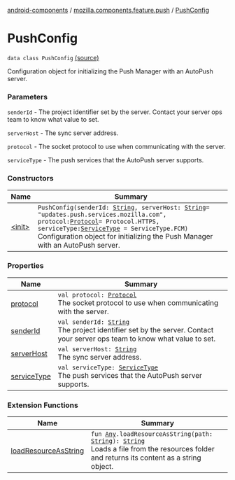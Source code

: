 [android-components](../../index.md) / [mozilla.components.feature.push](../index.md) / [PushConfig](./index.md)

# PushConfig

`data class PushConfig` [(source)](https://github.com/mozilla-mobile/android-components/blob/master/components/feature/push/src/main/java/mozilla/components/feature/push/AutoPushFeature.kt#L433)

Configuration object for initializing the Push Manager with an AutoPush server.

### Parameters

`senderId` - The project identifier set by the server. Contact your server ops team to know what value to set.

`serverHost` - The sync server address.

`protocol` - The socket protocol to use when communicating with the server.

`serviceType` - The push services that the AutoPush server supports.

### Constructors

| Name | Summary |
|---|---|
| [&lt;init&gt;](-init-.md) | `PushConfig(senderId: `[`String`](https://kotlinlang.org/api/latest/jvm/stdlib/kotlin/-string/index.html)`, serverHost: `[`String`](https://kotlinlang.org/api/latest/jvm/stdlib/kotlin/-string/index.html)` = "updates.push.services.mozilla.com", protocol: `[`Protocol`](../-protocol/index.md)` = Protocol.HTTPS, serviceType: `[`ServiceType`](../-service-type/index.md)` = ServiceType.FCM)`<br>Configuration object for initializing the Push Manager with an AutoPush server. |

### Properties

| Name | Summary |
|---|---|
| [protocol](protocol.md) | `val protocol: `[`Protocol`](../-protocol/index.md)<br>The socket protocol to use when communicating with the server. |
| [senderId](sender-id.md) | `val senderId: `[`String`](https://kotlinlang.org/api/latest/jvm/stdlib/kotlin/-string/index.html)<br>The project identifier set by the server. Contact your server ops team to know what value to set. |
| [serverHost](server-host.md) | `val serverHost: `[`String`](https://kotlinlang.org/api/latest/jvm/stdlib/kotlin/-string/index.html)<br>The sync server address. |
| [serviceType](service-type.md) | `val serviceType: `[`ServiceType`](../-service-type/index.md)<br>The push services that the AutoPush server supports. |

### Extension Functions

| Name | Summary |
|---|---|
| [loadResourceAsString](../../mozilla.components.support.test.file/kotlin.-any/load-resource-as-string.md) | `fun `[`Any`](https://kotlinlang.org/api/latest/jvm/stdlib/kotlin/-any/index.html)`.loadResourceAsString(path: `[`String`](https://kotlinlang.org/api/latest/jvm/stdlib/kotlin/-string/index.html)`): `[`String`](https://kotlinlang.org/api/latest/jvm/stdlib/kotlin/-string/index.html)<br>Loads a file from the resources folder and returns its content as a string object. |
